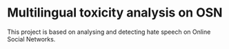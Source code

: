 # Multilingual toxicity analysis on OSN
This project is based on analysing and detecting hate speech on Online Social Networks.
